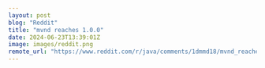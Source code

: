 ```yaml
---
layout: post
blog: "Reddit"
title: "mvnd reaches 1.0.0"
date: 2024-06-23T13:39:01Z
image: images/reddit.png
remote_url: "https://www.reddit.com/r/java/comments/1dmmd18/mvnd_reaches_100/"
---
```

